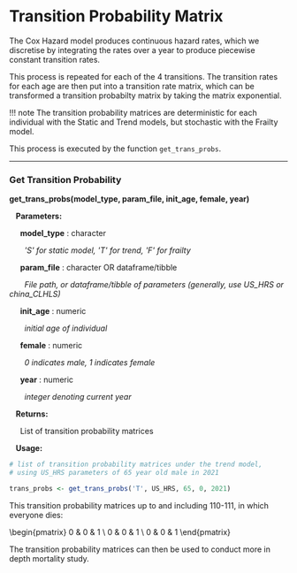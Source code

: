 # Transition Probability Matrix

The Cox Hazard model produces continuous hazard rates, which we discretise by
integrating the rates over a year to produce piecewise constant transition rates. 

This process is repeated for each of the 4 transitions. The transition rates for each age are then
put into a transition rate matrix, which can be transformed a transition probabilty matrix by
taking the matrix exponential. 

!!! note
    The transition probability matrices are deterministic for each individual with the 
    Static and Trend models, but stochastic with the Frailty model. 

This process is executed by the function  `get_trans_probs`.

---

### Get Transition Probability

**get_trans_probs(model_type, param_file, init_age, female, year)**

&nbsp;&nbsp; **Parameters:**

&nbsp;&nbsp;&nbsp;&nbsp; **model_type** : character

&nbsp;&nbsp;&nbsp;&nbsp;&nbsp;&nbsp; *'S' for static model, 'T' for trend, 'F' for frailty*

&nbsp;&nbsp;&nbsp;&nbsp; **param_file** : character OR dataframe/tibble

&nbsp;&nbsp;&nbsp;&nbsp;&nbsp;&nbsp; *File path, or dataframe/tibble of parameters (generally, use US_HRS or china_CLHLS)*

&nbsp;&nbsp;&nbsp;&nbsp; **init_age** : numeric

&nbsp;&nbsp;&nbsp;&nbsp;&nbsp;&nbsp; *initial age of individual*

&nbsp;&nbsp;&nbsp;&nbsp; **female** : numeric

&nbsp;&nbsp;&nbsp;&nbsp;&nbsp;&nbsp; *0 indicates male, 1 indicates female*

&nbsp;&nbsp;&nbsp;&nbsp; **year** : numeric

&nbsp;&nbsp;&nbsp;&nbsp;&nbsp;&nbsp; *integer denoting current year*

&nbsp;&nbsp; **Returns:**

&nbsp;&nbsp;&nbsp;&nbsp; List of transition probability matrices

&nbsp;&nbsp; **Usage:**

```r
# list of transition probability matrices under the trend model, 
# using US_HRS parameters of 65 year old male in 2021

trans_probs <- get_trans_probs('T', US_HRS, 65, 0, 2021)
```

This transition probability matrices up to and including 110-111, in which everyone dies: 

\begin{pmatrix}
0 & 0 & 1 \\
0 & 0 & 1 \\
0 & 0 & 1 
\end{pmatrix}

The transition probability matrices can then be used to conduct more in depth mortality 
study. 
